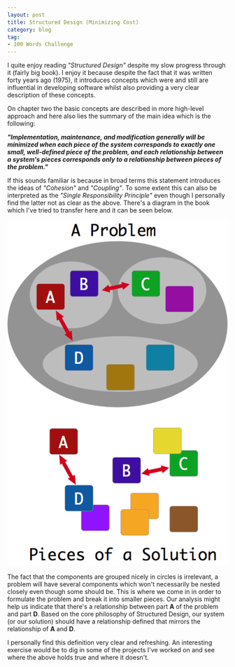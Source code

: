 ```yaml
---
layout: post
title: Structured Design (Minimizing Cost)
category: blog
tag:
- 100 Words Challenge
---
```

I quite enjoy reading _"Structured Design"_ despite my slow progress through it (fairly big book). I enjoy it because despite the fact that it was written forty years ago (1975), it introduces concepts which were and still are influential in developing software whilst also providing a very clear description of these concepts.

On chapter two the basic concepts are described in more high-level approach and here also lies the summary of the main idea which is the following:

___"Implementation, maintenance, and modification generally will be minimized when each piece of the system corresponds to exactly one small, well-defined piece of the problem, and each relationship between a system's pieces corresponds only to a relationship between pieces of the problem."___

If this sounds familiar is because in broad terms this statement introduces the ideas of _"Cohesion"_ and _"Coupling"_. To some extent this can also be interpreted as the _"Single Responsibility Principle"_ even though I personally find the latter not as clear as the above. There's a diagram in the book which I've tried to transfer here and it can be seen below.

![StructuredDesign](/assets/structured_design.png)

The fact that the components are grouped nicely in circles is irrelevant, a problem will have several components which won't necessarily be nested closely even though some should be. This is where we come in in order to formulate the problem and break it into smaller pieces. Our analysis might help us indicate that there's a relationship between part __A__ of the problem and part __D__. Based on the core philosophy of Structured Design, our system (or our solution) should have a relationship defined that mirrors the relationship of __A__ and __D__.

I personally find this definition very clear and refreshing. An interesting exercise would be to dig in some of the projects I've worked on and see where the above holds true and where it doesn't.
